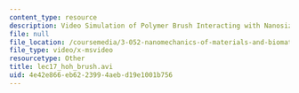 ```yaml
---
content_type: resource
description: Video Simulation of Polymer Brush Interacting with Nanosized Object.
file: null
file_location: /coursemedia/3-052-nanomechanics-of-materials-and-biomaterials-spring-2007/4e42e866eb6223994aebd19e1001b756_lec17_hoh_brush.avi
file_type: video/x-msvideo
resourcetype: Other
title: lec17_hoh_brush.avi
uid: 4e42e866-eb62-2399-4aeb-d19e1001b756
---
```

